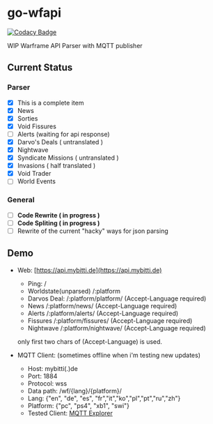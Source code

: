 # go-wfapi

[![Codacy Badge](https://api.codacy.com/project/badge/Grade/6cd589b3d93c4185af48815346a99d44)](https://app.codacy.com/manual/Bitti09/go-wfapi?utm_source=github.com&utm_medium=referral&utm_content=Bitti09/go-wfapi&utm_campaign=Badge_Grade_Settings)

WIP  Warframe API Parser with  MQTT publisher

## Current Status

### Parser

- [x] This is a complete item
- [x] News
- [x] Sorties
- [x] Void Fissures
- [ ] Alerts (waiting for api response)
- [x] Darvo's Deals ( untranslated )
- [x] Nightwave
- [x] Syndicate Missions ( untranslated )
- [x] Invasions  ( half translated )
- [x] Void Trader
- [ ] World Events

### General

- [ ] **Code Rewrite  ( in progress )**
- [ ] **Code Spliting ( in progress )**
- [ ] Rewrite of the  current "hacky" ways for json parsing

## Demo

- Web: [https://api.mybitti.de](https://api.mybitti.de)
  - Ping:   /
  - Worldstate(unparsed) /:platform
  - Darvos Deal: /:platform/platform/  (Accept-Language required)
  - News /:platform/news/ (Accept-Language required)
  - Alerts /:platform/alerts/ (Accept-Language required)
  - Fissures /:platform/fissures/ (Accept-Language required)
  - Nightwave /:platform/nightwave/ (Accept-Language required)

  only first two chars  of  (Accept-Language) is used.

- MQTT Client:  (sometimes offline when i'm testing new updates)
  - Host: mybitti(.)de
  - Port: 1884
  - Protocol: wss
  - Data path: /wf/{lang}/{platform}/
  - Lang: {"en", "de", "es", "fr","it","ko","pl","pt","ru","zh"}
  - Platform: {"pc", "ps4", "xb1", "swi"}
  - Tested Client: [MQTT Explorer](https://mqtt-explorer.com/)

